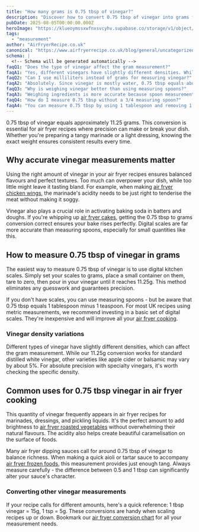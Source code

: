 ```yaml
---
title: "How many grams is 0.75 tbsp of vinegar?"
description: "Discover how to convert 0.75 tbsp of vinegar into grams for perfect air fryer recipes every time. Get precise measurements now!"
pubDate: 2025-08-05T00:00:00.000Z
heroImage: "https://klueoymssxwfnxsvcyhv.supabase.co/storage/v1/object/public/Shmucket/how-many-grams-is-0-75-tbsp-of-vinegar.webp"
tags:
  - "measurement"
author: "AirFryerRecipe.co.uk"
canonical: "https://www.airfryerrecipe.co.uk/blog/general/uncategorized/how-many-grams-is-0-75-tbsp-of-vinegar"
schema: |
  <!-- Schema will be generated automatically -->
faqQ1: "Does the type of vinegar affect the gram measurement?"
faqA1: "Yes, different vinegars have slightly different densities. While standard white vinegar measures about 15g per tablespoon (so 11.25g for 0.75 tbsp), thicker varieties like balsamic may be slightly heavier. For most recipes, the standard conversion works fine, but for precision baking, it's worth checking specific vinegar types."
faqQ2: "Can I use milliliters instead of grams for measuring vinegar?"
faqA2: "Absolutely. Since vinegar is mostly water, 0.75 tbsp equals about 11.1ml, which is nearly identical to the gram measurement. For air fryer recipes, either grams or milliliters will give you accurate results. Digital scales that switch between units make this conversion effortless."
faqQ3: "Why is weighing vinegar better than using measuring spoons?"
faqA3: "Weighing ingredients is more accurate because spoon measurements can vary based on how you fill them. A slightly heaped or underfilled spoon could throw off delicate recipes. Grams provide consistent results, especially important in air fryer cooking where small quantities have big impacts on texture and flavour."
faqQ4: "How do I measure 0.75 tbsp without a 3/4 measuring spoon?"
faqA4: "You can measure 0.75 tbsp by using 1 tablespoon and removing 1 teaspoon (since 1 tbsp = 3 tsp). Alternatively, use your digital scales to measure out 11.25g. If you frequently need this measurement, consider getting adjustable measuring spoons that let you set specific quantities."
---
```

<p>0.75 tbsp of vinegar equals approximately 11.25 grams. This conversion is essential for air fryer recipes where precision can make or break your dish. Whether you're preparing a tangy marinade or a light dressing, knowing the exact weight ensures consistent results every time.</p>

<h2>Why accurate vinegar measurements matter</h2>
<p>Using the right amount of vinegar in your air fryer recipes ensures balanced flavours and perfect textures. Too much can overpower your dish, while too little might leave it tasting bland. For example, when making <a href=https://www.airfryerrecipe.co.uk/recipes>air fryer chicken wings</a>, the marinade's acidity needs to be just right to tenderise the meat without making it soggy.</p>
<p>Vinegar also plays a crucial role in activating baking soda in batters and doughs. If you're whipping up <a href=https://www.airfryerrecipe.co.uk/recipe-category/cakes>air fryer cakes</a>, getting the 0.75 tbsp to grams conversion correct ensures your bake rises perfectly. Digital scales are far more accurate than measuring spoons, especially for small quantities like this.</p>

<h2>How to measure 0.75 tbsp of vinegar in grams</h2>
<p>The easiest way to measure 0.75 tbsp of vinegar is to use digital kitchen scales. Simply set your scales to grams, place a small container on them, tare to zero, then pour in your vinegar until it reaches 11.25g. This method eliminates any guesswork and guarantees precision.</p>
<p>If you don't have scales, you can use measuring spoons - but be aware that 0.75 tbsp equals 1 tablespoon minus 1 teaspoon. For most UK recipes using metric measurements, we recommend investing in a basic set of digital scales. They're inexpensive and will improve all your <a href=https://www.airfryerrecipe.co.uk>air fryer cooking</a>.</p>

<h3>Vinegar density variations</h3>
<p>Different types of vinegar have slightly different densities, which can affect the gram measurement. While our 11.25g conversion works for standard distilled white vinegar, other varieties like apple cider or balsamic may vary by about 5%. For absolute precision with specialty vinegars, it's worth checking the specific density.</p>

<h2>Common uses for 0.75 tbsp vinegar in air fryer cooking</h2>
<p>This quantity of vinegar frequently appears in air fryer recipes for marinades, dressings, and pickling liquids. It's the perfect amount to add brightness to <a href=https://www.airfryerrecipe.co.uk/recipe-category/vegetables>air fryer roasted vegetables</a> without overwhelming their natural flavours. The acidity also helps create beautiful caramelisation on the surface of foods.</p>
<p>Many air fryer dipping sauces call for around 0.75 tbsp of vinegar to balance richness. When making a quick aioli or tartar sauce to accompany <a href=https://www.airfryerrecipe.co.uk/recipe-category/frozen-foods>air fryer frozen foods</a>, this measurement provides just enough tang. Always measure carefully - the difference between 0.5 and 1 tbsp can significantly alter your sauce's character.</p>

<h3>Converting other vinegar measurements</h3>
<p>If your recipe calls for different amounts, here's a quick reference: 1 tbsp vinegar = 15g, 1 tsp = 5g. These conversions are handy when scaling recipes up or down. Bookmark our <a href=https://www.airfryerrecipe.co.uk/air-fryer-conversion-chart>air fryer conversion chart</a> for all your measurement needs.</p>
